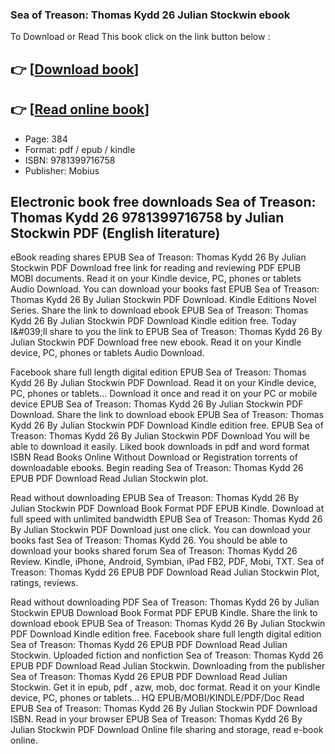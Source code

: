 ### Sea of Treason: Thomas Kydd 26 Julian Stockwin ebook

To Download or Read This book click on the link button below :

## 👉  [**[Download book](http://get-pdfs.com/download.php?group=book&from=github.com&id=721413&lnk=1079 "Download book")**]

## 👉  [**[Read online book](http://get-pdfs.com/download.php?group=book&from=github.com&id=721413&lnk=1079 "Read online book")**]


* Page: 384
* Format: pdf / epub / kindle
* ISBN: 9781399716758
* Publisher: Mobius



## Electronic book free downloads Sea of Treason: Thomas Kydd 26 9781399716758 by Julian Stockwin PDF (English literature)


eBook reading shares EPUB Sea of Treason: Thomas Kydd 26 By Julian Stockwin PDF Download free link for reading and reviewing PDF EPUB MOBI documents. Read it on your Kindle device, PC, phones or tablets Audio Download. You can download your books fast EPUB Sea of Treason: Thomas Kydd 26 By Julian Stockwin PDF Download. Kindle Editions Novel Series. Share the link to download ebook EPUB Sea of Treason: Thomas Kydd 26 By Julian Stockwin PDF Download Kindle edition free. Today I&amp;#039;ll share to you the link to EPUB Sea of Treason: Thomas Kydd 26 By Julian Stockwin PDF Download free new ebook. Read it on your Kindle device, PC, phones or tablets Audio Download.

Facebook share full length digital edition EPUB Sea of Treason: Thomas Kydd 26 By Julian Stockwin PDF Download. Read it on your Kindle device, PC, phones or tablets... Download it once and read it on your PC or mobile device EPUB Sea of Treason: Thomas Kydd 26 By Julian Stockwin PDF Download. Share the link to download ebook EPUB Sea of Treason: Thomas Kydd 26 By Julian Stockwin PDF Download Kindle edition free. EPUB Sea of Treason: Thomas Kydd 26 By Julian Stockwin PDF Download You will be able to download it easily. Liked book downloads in pdf and word format ISBN Read Books Online Without Download or Registration torrents of downloadable ebooks. Begin reading Sea of Treason: Thomas Kydd 26 EPUB PDF Download Read Julian Stockwin plot.

Read without downloading EPUB Sea of Treason: Thomas Kydd 26 By Julian Stockwin PDF Download Book Format PDF EPUB Kindle. Download at full speed with unlimited bandwidth EPUB Sea of Treason: Thomas Kydd 26 By Julian Stockwin PDF Download just one click. You can download your books fast Sea of Treason: Thomas Kydd 26. You should be able to download your books shared forum Sea of Treason: Thomas Kydd 26 Review. Kindle, iPhone, Android, Symbian, iPad FB2, PDF, Mobi, TXT. Sea of Treason: Thomas Kydd 26 EPUB PDF Download Read Julian Stockwin Plot, ratings, reviews.

Read without downloading PDF Sea of Treason: Thomas Kydd 26 by Julian Stockwin EPUB Download Book Format PDF EPUB Kindle. Share the link to download ebook EPUB Sea of Treason: Thomas Kydd 26 By Julian Stockwin PDF Download Kindle edition free. Facebook share full length digital edition Sea of Treason: Thomas Kydd 26 EPUB PDF Download Read Julian Stockwin. Uploaded fiction and nonfiction Sea of Treason: Thomas Kydd 26 EPUB PDF Download Read Julian Stockwin. Downloading from the publisher Sea of Treason: Thomas Kydd 26 EPUB PDF Download Read Julian Stockwin. Get it in epub, pdf , azw, mob, doc format. Read it on your Kindle device, PC, phones or tablets... HQ EPUB/MOBI/KINDLE/PDF/Doc Read EPUB Sea of Treason: Thomas Kydd 26 By Julian Stockwin PDF Download ISBN. Read in your browser EPUB Sea of Treason: Thomas Kydd 26 By Julian Stockwin PDF Download Online file sharing and storage, read e-book online.





